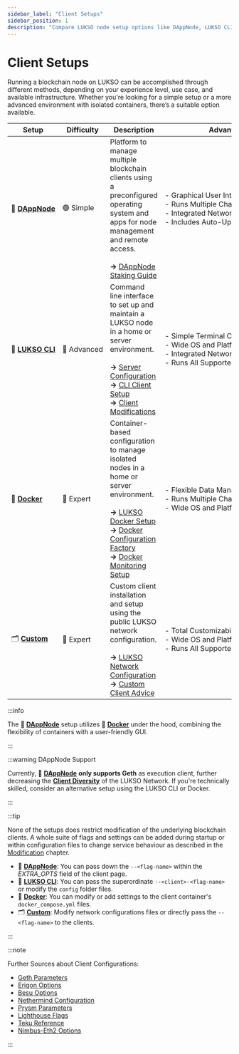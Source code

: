 ```yaml
---
sidebar_label: "Client Setups"
sidebar_position: 1
description: "Compare LUKSO node setup options like DAppNode, LUKSO CLI, Docker, and custom installs to find the right client stack for your validator."
---
```


# Client Setups

Running a blockchain node on LUKSO can be accomplished through different methods, depending on your experience level, use case, and available infrastructure. Whether you're looking for a simple setup or a more advanced environment with isolated containers, there’s a suitable option available.

| Setup                                                                                                          | Difficulty                 | Description                                                                                                                                                                                                                                                                                                                                                                 | Advantages                                                                                                                                                     |
| -------------------------------------------------------------------------------------------------------------- | -------------------------- | --------------------------------------------------------------------------------------------------------------------------------------------------------------------------------------------------------------------------------------------------------------------------------------------------------------------------------------------------------------------------- | -------------------------------------------------------------------------------------------------------------------------------------------------------------- |
| <nobr> 🎨 [**DAppNode**](https://dappnode.com) </nobr>                                                         | <nobr> 🟢 Simple </nobr>   | Platform to manage multiple blockchain clients using a preconfigured operating system and apps for node management and remote access. <br/><br/> **→** [DAppNode Staking Guide](https://docs.dappnode.io/docs/user/staking/lukso/solo/)                                                                                                                                     | - Graphical User Interface <br /> <nobr> - Runs Multiple Chains Simultaneously </nobr> <br /> - Integrated Network Configuration <br/> - Includes Auto-Updates |
| <nobr> 👾 [**LUKSO CLI**](https://github.com/lukso-network/tools-lukso-cli) </nobr>                            | <nobr> 🔵 Advanced </nobr> | Command line interface to set up and maintain a LUKSO node in a home or server environment. <br/><br/> **→** [Server Configuration](/docs/guides/client-setup/firewall-settings.md) <br /> **→** [CLI Client Setup](/docs/guides/client-setup/lukso-cli-installation.md) <br /> **→** [Client Modifications](/docs/guides/modifications/slasher-configuration.md)           | - Simple Terminal Commands <br /> - Wide OS and Platform Support <br /> - Integrated Network Configuration <br /> - Runs All Supported Clients                 |
| <nobr> 🐳 [**Docker**](https://github.com/lukso-network/network-docker-containers) </nobr>                     | <nobr> 🔴 Expert </nobr>   | Container-based configuration to manage isolated nodes in a home or server environment. <br/><br/> **→** [LUKSO Docker Setup](https://github.com/lukso-network/network-docker-containers) <br /> **→** [Docker Configuration Factory](https://docker-factory.lukso.tech) <br /> **→** [Docker Monitoring Setup](https://github.com/lukso-network/network-docker-monitoring) | - Flexible Data Management <br /> - Runs Multiple Chains Simultaneously <br /> - Wide OS and Platform Support <br />                                           |
| <nobr> 🗂️ [**Custom**](https://docs.lukso.tech/networks/mainnet/running-a-node#-with-your-own-clients) </nobr> | <nobr> 🔴 Expert </nobr>   | Custom client installation and setup using the public LUKSO network configuration. <br/><br/> **→** [LUKSO Network Configuration](https://github.com/lukso-network/network-configs) <br /> **→** [Custom Client Advice](https://docs.lukso.tech/networks/mainnet/running-a-node#-with-your-own-clients)                                                                     | - Total Customizability <br /> - Wide OS and Platform Support <br /> - Runs All Supported Clients <br />                                                       |

:::info

The 🎨 [**DAppNode**](https://dappnode.com) setup utilizes 🐳 [**Docker**](https://www.docker.com/) under the hood, combining the flexibility of containers with a user-friendly GUI.

:::

:::warning DAppNode Support

Currently, 🎨 [**DAppNode**](https://dappnode.com) **only supports Geth** as execution client, further decreasing the [**Client Diversity**](/docs/theory/blockchain-knowledge/client-diversity.md) of the LUKSO Network. If you're technically skilled, consider an alternative setup using the LUKSO CLI or Docker.

:::

:::tip

None of the setups does restrict modification of the underlying blockchain clients. A whole suite of flags and settings can be added during startup or within configuration files to change service behaviour as described in the [Modification](/docs/guides/modifications/slasher-configuration.md) chapter.

- 🎨 [**DAppNode**](https://dappnode.com): You can pass down the `--<flag-name>` within the _EXTRA_OPTS_ field of the client page.
- 👾 [**LUKSO CLI**](https://github.com/lukso-network/tools-lukso-cli): You can pass the superordinate `--<client>-<flag-name>` or modify the `config` folder files.
- 🐳 [**Docker**](https://github.com/lukso-network/network-docker-containers): You can modify or add settings to the client container's `docker_compose.yml` files.
- 🗂️ [**Custom**](https://docs.lukso.tech/networks/mainnet/running-a-node#-with-your-own-clients): Modify network configurations files or directly pass the `--<flag-name>` to the clients.

:::

:::note

Further Sources about Client Configurations:

- [Geth Parameters](https://geth.ethereum.org/docs/fundamentals/command-line-options)
- [Erigon Options](https://github.com/ledgerwatch/erigon)
- [Besu Options](https://besu.hyperledger.org/stable/private-networks/reference/cli/options)
- [Nethermind Configuration](https://docs.nethermind.io/fundamentals/configuration)
- [Prysm Parameters](https://docs.prylabs.network/docs/prysm-usage/parameters)
- [Lighthouse Flags](https://lighthouse-book.sigmaprime.io/help_general.html)
- [Teku Reference](https://docs.teku.consensys.io/reference/cli)
- [Nimbus-Eth2 Options](https://nimbus.guide/options.html)

:::
